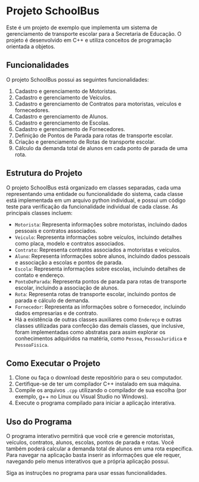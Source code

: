 # Projeto SchoolBus

Este é um projeto de exemplo que implementa um sistema de gerenciamento de transporte escolar para a Secretaria de Educação. O projeto é desenvolvido em C++ e utiliza conceitos de programação orientada a objetos.

## Funcionalidades

O projeto SchoolBus possui as seguintes funcionalidades:

1. Cadastro e gerenciamento de Motoristas.
2. Cadastro e gerenciamento de Veículos.
3. Cadastro e gerenciamento de Contratos para motoristas, veículos e fornecedores.
4. Cadastro e gerenciamento de Alunos.
5. Cadastro e gerenciamento de Escolas.
6. Cadastro e gerenciamento de Fornecedores.
7. Definição de Pontos de Parada para rotas de transporte escolar.
8. Criação e gerenciamento de Rotas de transporte escolar.
9. Cálculo da demanda total de alunos em cada ponto de parada de uma rota.

## Estrutura do Projeto

O projeto SchoolBus está organizado em classes separadas, cada uma representando uma entidade ou funcionalidade do sistema, cada classe está implementada em um arquivo python individual, e possui um código teste para verificação da funcionalidade individual de cada classe. As principais classes incluem:

- `Motorista`: Representa informações sobre motoristas, incluindo dados pessoais e contratos associados.
- `Veiculo`: Representa informações sobre veículos, incluindo detalhes como placa, modelo e contratos associados.
- `Contrato`: Representa contratos associados a motoristas e veículos.
- `Aluno`: Representa informações sobre alunos, incluindo dados pessoais e associação a escolas e pontos de parada.
- `Escola`: Representa informações sobre escolas, incluindo detalhes de contato e endereço.
- `PontoDeParada`: Representa pontos de parada para rotas de transporte escolar, incluindo a associação de alunos.
- `Rota`: Representa rotas de transporte escolar, incluindo pontos de parada e cálculo de demanda.
- `Fornecedor`: Representa as informações sobre o fornecedor, incluindo dados empresarias e de contrato.
- Há a existência de outras classes auxiliares como `Endereço` e outras classes utilizadas para confecção das demais classes, que inclusive, foram implementadas como abstratas para assim explorar os conhecimentos adquiridos na matéria, como `Pessoa`, `PessoaJuridica` e `PessoaFisica`.

## Como Executar o Projeto

1. Clone ou faça o download deste repositório para o seu computador.
2. Certifique-se de ter um compilador C++ instalado em sua máquina.
3. Compile os arquivos `.cpp` utilizando o compilador de sua escolha (por exemplo, g++ no Linux ou Visual Studio no Windows).
4. Execute o programa compilado para iniciar a aplicação interativa.

## Uso do Programa

O programa interativo permitirá que você crie e gerencie motoristas, veículos, contratos, alunos, escolas, pontos de parada e rotas. Você também poderá calcular a demanda total de alunos em uma rota específica. Para navegar na aplicação basta inserir as informações que ele requer, navegando pelo menus interativos que a própria aplicação possui.

Siga as instruções no programa para usar essas funcionalidades.
